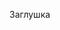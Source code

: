 <!--
{
    "title": "Заглушка",
    "createDate": "31-01-2014",
    "editDate": "",
    "summary": "",
    "thumbnail": "",
    "authors": [],
    "tags": [],
    "translators": []
}
#META_LABEL-->

Заглушка
